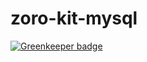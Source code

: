 # zoro-kit-mysql

[![Greenkeeper badge](https://badges.greenkeeper.io/zorojs/zoro-kit-mysql.svg)](https://greenkeeper.io/)